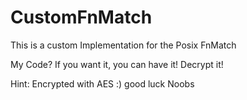 # CustomFnMatch
This is a custom Implementation for the Posix FnMatch


My Code? If you want it, you can have it! Decrypt it!

Hint: Encrypted with AES :) good luck Noobs
